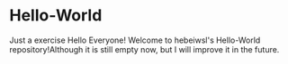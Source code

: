 # Hello-World
Just a exercise
Hello Everyone!
  Welcome to hebeiwsl's Hello-World repository!Although it is still empty now, but I will improve it in the future.
